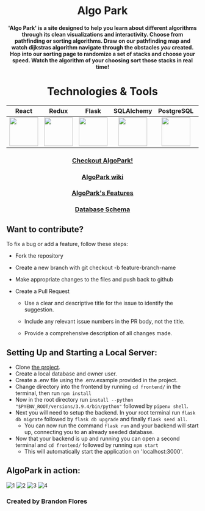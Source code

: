 <div align="center">

# Algo Park

</div>

<div align="center">
 
#### 'Algo Park' is a site designed to help you learn about different algorithms through its clean visualizations and interactivity. Choose from pathfinding or sorting algorithms. Draw on our pathfinding map and watch dijkstras algorithm navigate through the obstacles *you* created. Hop into our sorting page to randomize a set of stacks and choose your speed. Watch the algorithm of your choosing sort those stacks in real time!

</div>

<div align="center">
  
# Technologies & Tools

|React|Redux|Flask|SQLAlchemy|PostgreSQL|Figma|
| :-: | :-: | :-: | -------- | :------: | :-: |
| <a href="https://reactjs.org/"><img src='https://cdn.jsdelivr.net/gh/devicons/devicon/icons/react/react-original.svg' width="75" height="75" /></a> | <a href='https://redux.js.org/'><img src="https://cdn.jsdelivr.net/gh/devicons/devicon/icons/redux/redux-original.svg" width="75" height="75" /></a> | <a href='https://flask.palletsprojects.com/en/2.1.x/'><img src="https://cdn.jsdelivr.net/gh/devicons/devicon/icons/flask/flask-original.svg" width="75" height="75"/></a> | <div align="center"><a href='https://www.sqlalchemy.org/'><img src="https://cdn.jsdelivr.net/gh/devicons/devicon/icons/sqlalchemy/sqlalchemy-plain.svg" width="75" height="75" /></a></div> | <a href='https://www.postgresql.org/'><img src="https://cdn.jsdelivr.net/gh/devicons/devicon/icons/postgresql/postgresql-original.svg" width="75" height="75" /></a> | <a href='https://www.figma.com/'><img src="https://cdn.jsdelivr.net/gh/devicons/devicon/icons/figma/figma-original.svg" width="75" height="75"  /></a> |

### [Checkout AlgoPark!](https://algopark.herokuapp.com/)
### [AlgoPark wiki](https://github.com/brandonflores647/algopark/wiki)
### [AlgoPark's Features](https://github.com/brandonflores647/algopark/wiki/Feature-List)
### [Database Schema](https://github.com/brandonflores647/algopark/wiki/Database-Schema)

</div>

## Want to contribute?

To fix a bug or add a feature, follow these steps:

- Fork the repository

- Create a new branch with git checkout -b feature-branch-name

- Make appropriate changes to the files and push back to github

- Create a Pull Request

  - Use a clear and descriptive title for the issue to identify the suggestion.

  - Include any relevant issue numbers in the PR body, not the title.

  - Provide a comprehensive description of all changes made.

## Setting Up and Starting a Local Server:

- Clone [the project](https://github.com/brandonflores647/algopark).
- Create a local database and owner user.
- Create a .env file using the .env.example provided in the project.
- Change directory into the frontend by running `cd frontend/` in the terminal, then run `npm install`
- Now in the root directory run `install --python "$PYENV_ROOT/versions/3.9.4/bin/python"` followed by `pipenv shell`.
- Next you will need to setup the backend. In your root terminal run `flask db migrate` followed by `flask db upgrade` and finally `flask seed all`.
  - You can now run the command `flask run` and your backend will start up, connecting you to an already seeded database.
- Now that your backend is up and running you can open a second terminal and `cd frontend/` followed by running `npm start`
  - This will automatically start the application on 'localhost:3000'.
  
## AlgoPark in action:
![1](https://user-images.githubusercontent.com/100805072/184655920-ac9821c4-777d-4aa7-8e45-19dc80da45ab.PNG)
![2](https://user-images.githubusercontent.com/100805072/184655935-a430f2e1-f3fc-4a36-bc6c-49285f666d21.PNG)
![3](https://user-images.githubusercontent.com/100805072/184655948-e5b78d34-ad52-4271-830a-c05048f12936.PNG)
![4](https://user-images.githubusercontent.com/100805072/184655975-36b715aa-f723-4bbe-86ca-f2c4936d40d7.PNG)

### Created by Brandon Flores
